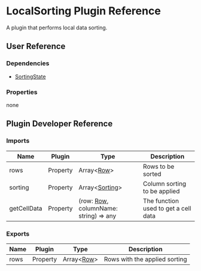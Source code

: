 # LocalSorting Plugin Reference

A plugin that performs local data sorting.

## User Reference

### Dependencies

- [SortingState](sorting-state.md)

### Properties

none

## Plugin Developer Reference

### Imports

Name | Plugin | Type | Description
-----|--------|------|------------
rows | Property | Array&lt;[Row](grid.md#row)&gt; | Rows to be sorted
sorting | Property | Array&lt;[Sorting](sorting-state.md#sorting)&gt; | Column sorting to be applied
getCellData | Property | (row: [Row](grid.md#row), columnName: string) => any | The function used to get a cell data

### Exports

Name | Plugin | Type | Description
-----|--------|------|------------
rows | Property | Array&lt;[Row](grid.md#row)&gt; | Rows with the applied sorting

